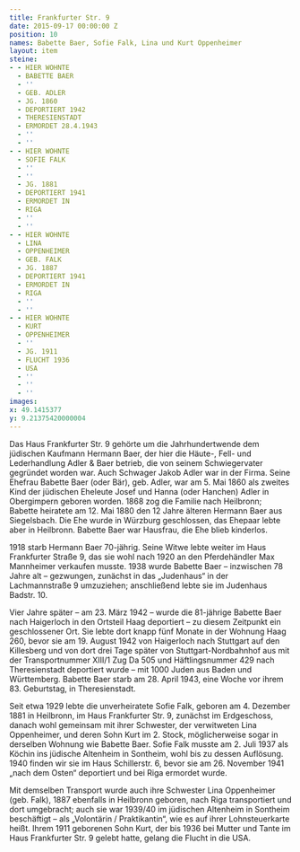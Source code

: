 ```yaml
---
title: Frankfurter Str. 9
date: 2015-09-17 00:00:00 Z
position: 10
names: Babette Baer, Sofie Falk, Lina und Kurt Oppenheimer
layout: item
steine:
- - HIER WOHNTE
  - BABETTE BAER
  - ''
  - GEB. ADLER
  - JG. 1860
  - DEPORTIERT 1942
  - THERESIENSTADT
  - ERMORDET 28.4.1943
  - ''
  - ''
- - HIER WOHNTE
  - SOFIE FALK
  - ''
  - ''
  - JG. 1881
  - DEPORTIERT 1941
  - ERMORDET IN
  - RIGA
  - ''
  - ''
- - HIER WOHNTE
  - LINA
  - OPPENHEIMER
  - GEB. FALK
  - JG. 1887
  - DEPORTIERT 1941
  - ERMORDET IN
  - RIGA
  - ''
  - ''
- - HIER WOHNTE
  - KURT
  - OPPENHEIMER
  - ''
  - JG. 1911
  - FLUCHT 1936
  - USA
  - ''
  - ''
  - ''
images: 
x: 49.1415377
y: 9.21375420000004
---
```


Das Haus Frankfurter Str. 9 gehörte um die Jahrhundertwende dem jüdischen Kaufmann Hermann Baer, der hier die Häute-, Fell- und Lederhandlung Adler & Baer betrieb, die von seinem Schwiegervater gegründet worden war. Auch Schwager Jakob Adler war in der Firma. Seine Ehefrau Babette Baer (oder Bär), geb. Adler, war am 5. Mai 1860 als zweites Kind der jüdischen Eheleute Josef und Hanna (oder Hanchen) Adler in Obergimpern geboren worden. 1868 zog die Familie nach Heilbronn; Babette heiratete am 12. Mai 1880 den 12 Jahre älteren Hermann Baer aus Siegelsbach. Die Ehe wurde in Würzburg geschlossen, das Ehepaar lebte aber in Heilbronn. Babette Baer war Hausfrau, die Ehe blieb kinderlos.

1918 starb Hermann Baer 70-jährig. Seine Witwe lebte weiter im Haus Frankfurter Straße 9, das sie wohl nach 1920 an den Pferdehändler Max Mannheimer verkaufen musste. 1938 wurde Babette Baer – inzwischen 78 Jahre alt – gezwungen, zunächst in das „Judenhaus“ in der Lachmannstraße 9 umzuziehen; anschließend lebte sie im Judenhaus Badstr. 10.

Vier Jahre später – am 23. März 1942 – wurde die 81-jährige Babette Baer nach Haigerloch in den Ortsteil Haag deportiert – zu diesem Zeitpunkt ein geschlossener Ort. Sie lebte dort knapp fünf Monate in der Wohnung Haag 260, bevor sie am 19. August 1942 von Haigerloch nach Stuttgart auf den Killesberg und von dort drei Tage später von Stuttgart-Nordbahnhof aus mit der Transportnummer XIII/1 Zug Da 505 und Häftlingsnummer 429 nach Theresienstadt deportiert wurde – mit 1000 Juden aus Baden und Württemberg. Babette Baer starb am 28. April 1943, eine Woche vor ihrem 83. Geburtstag, in Theresienstadt.

Seit etwa 1929 lebte die unverheiratete Sofie Falk, geboren am 4. Dezember 1881 in Heilbronn, im Haus Frankfurter Str. 9, zunächst im Erdgeschoss, danach wohl gemeinsam mit ihrer Schwester, der verwitweten Lina Oppenheimer, und deren Sohn Kurt im 2. Stock, möglicherweise sogar in derselben Wohnung wie Babette Baer. Sofie Falk musste am 2. Juli 1937 als Köchin ins jüdische Altenheim in Sontheim, wohl bis zu dessen Auflösung. 1940 finden wir sie im Haus Schillerstr. 6, bevor sie am 26. November 1941 „nach dem Osten“ deportiert und bei Riga ermordet wurde.

Mit demselben Transport wurde auch ihre Schwester Lina Oppenheimer (geb. Falk), 1887 ebenfalls in Heilbronn geboren, nach Riga transportiert und dort umgebracht; auch sie war 1939/40 im jüdischen Altenheim in Sontheim beschäftigt – als „Volontärin / Praktikantin“, wie es auf ihrer Lohnsteuerkarte heißt. Ihrem 1911 geborenen Sohn Kurt, der bis 1936 bei Mutter und Tante im Haus Frankfurter Str. 9 gelebt hatte, gelang die Flucht in die USA.